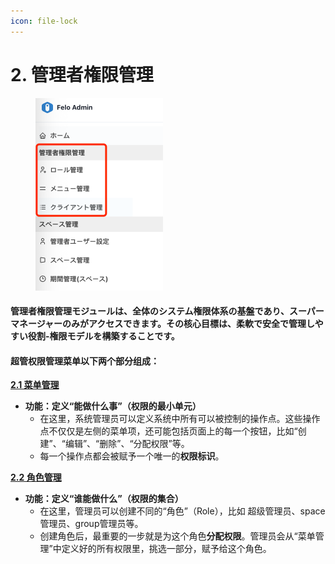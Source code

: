 ```yaml
---
icon: file-lock
---
```


# 2. 管理者権限管理

<div align="left"><figure><img src="../../.gitbook/assets/image (5).png" alt="" width="204"><figcaption></figcaption></figure></div>

#### **管理者権限管理**モジュールは、全体のシステム権限体系の基盤であり、スーパーマネージャーのみがアクセスできます。その核心目標は、柔軟で安全で管理しやすい役割-権限モデルを構築することです。

#### 超管权限管理菜单以下两个部分组成：

[**2.1 菜单管理**](2.1-cai-dan-guan-li.md)

* **功能：定义“能做什么事”（权限的最小单元）**
  * 在这里，系统管理员可以定义系统中所有可以被控制的操作点。这些操作点不仅仅是左侧的菜单项，还可能包括页面上的每一个按钮，比如“创建”、“编辑”、“删除”、“分配权限”等。
  * 每一个操作点都会被赋予一个唯一的**权限标识**。

[**2.2 角色管理**](2.2-jue-se-guan-li.md)

* **功能：定义“谁能做什么”（权限的集合）**
  * 在这里，管理员可以创建不同的“角色”（Role），比如 超级管理员、space管理员、group管理员等。
  * 创建角色后，最重要的一步就是为这个角色**分配权限**。管理员会从“菜单管理”中定义好的所有权限里，挑选一部分，赋予给这个角色。
